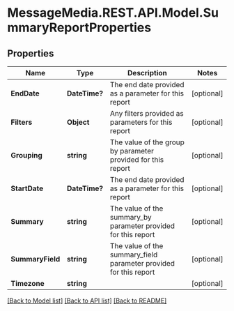 # MessageMedia.REST.API.Model.SummaryReportProperties
## Properties

Name | Type | Description | Notes
------------ | ------------- | ------------- | -------------
**EndDate** | **DateTime?** | The end date provided as a parameter for this report | [optional] 
**Filters** | **Object** | Any filters provided as parameters for this report | [optional] 
**Grouping** | **string** | The value of the group by parameter provided for this report | [optional] 
**StartDate** | **DateTime?** | The end date provided as a parameter for this report | [optional] 
**Summary** | **string** | The value of the summary_by parameter provided for this report | [optional] 
**SummaryField** | **string** | The value of the summary_field parameter provided for this report | [optional] 
**Timezone** | **string** |  | [optional] 

[[Back to Model list]](../README.md#documentation-for-models) [[Back to API list]](../README.md#documentation-for-api-endpoints) [[Back to README]](../README.md)

